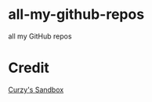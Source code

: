 # all-my-github-repos

all my GitHub repos

# Credit

[Curzy's Sandbox](https://codesandbox.io/s/j79yz24z8y?from-embed=&file=/index.html:110-723)
